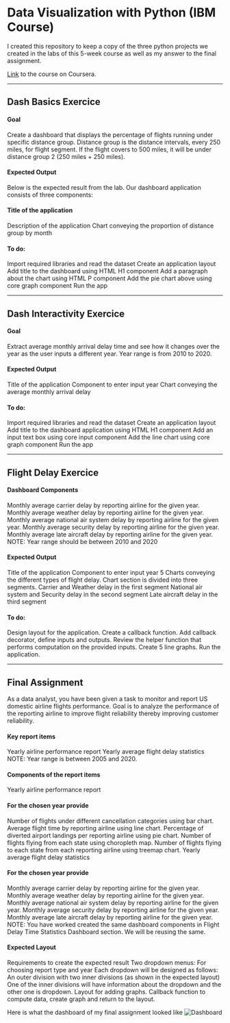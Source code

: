 # Data Visualization with Python (IBM Course)

I created this repository to keep a copy of the three python projects we created in the labs of this 5-week course as well as my answer to the final assignment.

[Link](https://www.coursera.org/learn/python-for-data-visualization) to the course on Coursera.

---------------------------------------- 

## Dash Basics Exercice

#### Goal
Create a dashboard that displays the percentage of flights running under specific distance group. Distance group is the distance intervals, every 250 miles, for flight segment. If the flight covers to 500 miles, it will be under distance group 2 (250 miles + 250 miles).

#### Expected Output
Below is the expected result from the lab. Our dashboard application consists of three components:

#### Title of the application
Description of the application
Chart conveying the proportion of distance group by month

#### To do:
Import required libraries and read the dataset
Create an application layout
Add title to the dashboard using HTML H1 component
Add a paragraph about the chart using HTML P component
Add the pie chart above using core graph component
Run the app

-----------------------------------------

## Dash Interactivity Exercice

#### Goal
Extract average monthly arrival delay time and see how it changes over the year as the user inputs a different year. Year range is from 2010 to 2020.

#### Expected Output
Title of the application
Component to enter input year
Chart conveying the average monthly arrival delay


#### To do:
Import required libraries and read the dataset
Create an application layout
Add title to the dashboard application using HTML H1 component
Add an input text box using core input component
Add the line chart using core graph component
Run the app

----------------------------------------

## Flight Delay Exercice

#### Dashboard Components
Monthly average carrier delay by reporting airline for the given year.
Monthly average weather delay by reporting airline for the given year.
Monthly average national air system delay by reporting airline for the given year.
Monthly average security delay by reporting airline for the given year.
Monthly average late aircraft delay by reporting airline for the given year.
NOTE: Year range should be between 2010 and 2020

#### Expected Output
Title of the application
Component to enter input year
5 Charts conveying the different types of flight delay. Chart section is divided into three segments.
Carrier and Weather delay in the first segment
National air system and Security delay in the second segment
Late aircraft delay in the third segment


#### To do:
Design layout for the application.
Create a callback function. Add callback decorator, define inputs and outputs.
Review the helper function that performs computation on the provided inputs.
Create 5 line graphs.
Run the application.

-------------------------------------------

## Final Assignment

As a data analyst, you have been given a task to monitor and report US domestic airline flights performance. Goal is to analyze the performance of the reporting airline to improve flight reliability thereby improving customer reliability.

#### Key report items

Yearly airline performance report 
Yearly average flight delay statistics
NOTE: Year range is between 2005 and 2020.

#### Components of the report items
Yearly airline performance report

#### For the chosen year provide

Number of flights under different cancellation categories using bar chart.
Average flight time by reporting airline using line chart.
Percentage of diverted airport landings per reporting airline using pie chart.
Number of flights flying from each state using choropleth map.
Number of flights flying to each state from each reporting airline using treemap chart.
Yearly average flight delay statistics

#### For the chosen year provide

Monthly average carrier delay by reporting airline for the given year.
Monthly average weather delay by reporting airline for the given year.
Monthly average national air system delay by reporting airline for the given year.
Monthly average security delay by reporting airline for the given year.
Monthly average late aircraft delay by reporting airline for the given year.
NOTE: You have worked created the same dashboard components in Flight Delay Time Statistics Dashboard section. We will be reusing the same.

#### Expected Layout

Requirements to create the expected result
Two dropdown menus: For choosing report type and year
Each dropdown will be designed as follows:
An outer division with two inner divisions (as shown in the expected layout)
One of the inner divisions will have information about the dropdown and the other one is dropdown.
Layout for adding graphs.
Callback function to compute data, create graph and return to the layout.

Here is what the dashboard of my final assignment looked like 
![Dashboard]([https://myoctocat.com/assets/images/base-octocat.svg](https://imgur.com/cwR4XOn))
